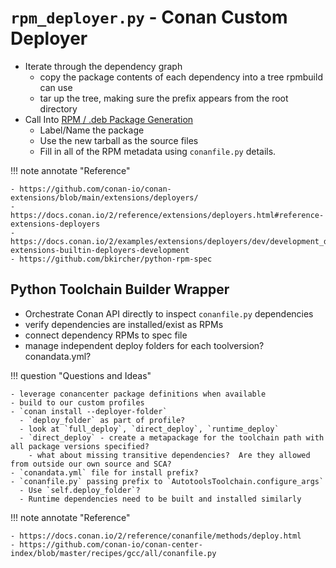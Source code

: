 # `rpm_deployer.py` - Conan Custom Deployer

- Iterate through the dependency graph
  - copy the package contents of each dependency into a tree rpmbuild can use
  - tar up the tree, making sure the prefix appears from the root directory
- Call Into [RPM / .deb Package Generation](#rpm-deb-package-generation)
  - Label/Name the package
  - Use the new tarball as the source files
  - Fill in all of the RPM metadata using `conanfile.py` details.

!!! note annotate "Reference"

    - https://github.com/conan-io/conan-extensions/blob/main/extensions/deployers/
    - https://docs.conan.io/2/reference/extensions/deployers.html#reference-extensions-deployers
    - https://docs.conan.io/2/examples/extensions/deployers/dev/development_deploy.html#examples-extensions-builtin-deployers-development
    - https://github.com/bkircher/python-rpm-spec

## Python Toolchain Builder Wrapper

- Orchestrate Conan API directly to inspect `conanfile.py` dependencies
- verify dependencies are installed/exist as RPMs
- connect dependency RPMs to spec file
- manage independent deploy folders for each toolversion?  conandata.yml?

!!! question "Questions and Ideas"

    - leverage conancenter package definitions when available
    - build to our custom profiles
    - `conan install --deployer-folder`
      - `deploy_folder` as part of profile?
      - look at `full_deploy`, `direct_deploy`, `runtime_deploy`
      - `direct_deploy` - create a metapackage for the toolchain path with all package versions specified?
        - what about missing transitive dependencies?  Are they allowed from outside our own source and SCA?
    - `conandata.yml` file for install prefix?
    - `conanfile.py` passing prefix to `AutotoolsToolchain.configure_args`
      - Use `self.deploy_folder`?
      - Runtime dependencies need to be built and installed similarly

!!! note annotate "Reference"

    - https://docs.conan.io/2/reference/conanfile/methods/deploy.html
    - https://github.com/conan-io/conan-center-index/blob/master/recipes/gcc/all/conanfile.py
